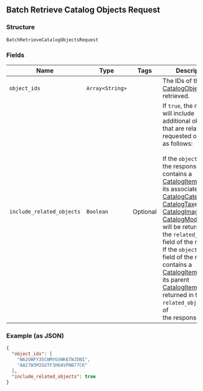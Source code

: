 ## Batch Retrieve Catalog Objects Request

### Structure

`BatchRetrieveCatalogObjectsRequest`

### Fields

| Name | Type | Tags | Description |
|  --- | --- | --- | --- |
| `object_ids` | `Array<String>` |  | The IDs of the [CatalogObject](#type-catalogobject)s to be retrieved. |
| `include_related_objects` | `Boolean` | Optional | If `true`, the response will include additional objects that are related to the<br>requested objects, as follows:<br><br>If the `objects` field of the response contains a [CatalogItem](#type-catalogitem), <br>its associated [CatalogCategory](#type-catalogcategory), [CatalogTax](#type-catalogtax)es,<br>[CatalogImage](#type-catalogimage)s and [CatalogModifierList](#type-catalogmodifierlist)s<br>will be returned in the `related_objects` field of the response. If the `objects`<br>field of the response contains a [CatalogItemVariation](#type-catalogitemvariation),<br>its parent [CatalogItem](#type-catalogitem) will be returned in the `related_objects` field of<br>the response. |

### Example (as JSON)

```json
{
  "object_ids": [
    "W62UWFY35CWMYGVWK6TWJDNI",
    "AA27W3M2GGTF3H6AVPNB77CK"
  ],
  "include_related_objects": true
}
```

